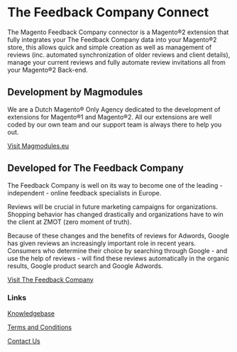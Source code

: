 # The Feedback Company Connect

The Magento Feedback Company connector is a Magento®2 extension that fully integrates your The Feedback Company data into your Magento®2 store, this allows quick and simple creation as well as management of reviews (inc. automated synchronization of older reviews and client details), manage your current reviews and fully automate review invitations all from your Magento®2 Back-end.

## Development by Magmodules

We are a Dutch Magento® Only Agency dedicated to the development of extensions for Magento®1 and Magento®2. All our extensions are well coded by our own team and our support team is always there to help you out. 

[Visit Magmodules.eu](https://www.magmodules.eu/)

## Developed for The Feedback Company

The Feedback Company is well on its way to become one of the leading - independent - online feedback specialists in Europe.

Reviews will be crucial in future marketing campaigns for organizations. Shopping behavior has changed drastically and organizations have to win the client at ZMOT (zero moment of truth).

Because of these changes and the benefits of reviews for Adwords, Google has given reviews an increasingly important role in recent years. Consumers who determine their choice by searching through Google - and use the help of reviews - will find these reviews automatically in the organic results, Google product search and Google Adwords.

[Visit The Feedback Company](https://feedbackcompany.nl/)

### Links

[Knowledgebase](https://www.magmodules.eu/help/feedbackcompany-magento2)

[Terms and Conditions](https://www.magmodules.eu/terms.html)

[Contact Us](https://www.magmodules.eu/contact-us.html)
